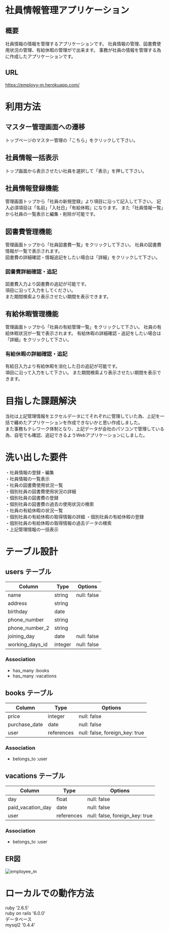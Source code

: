 # 社員情報管理アプリケーション

## 概要
社員情報の情報を管理するアプリケーションです。
社員情報の管理、図書費使用状況の管理、有給休暇の管理がで出来ます。
事務が社員の情報を管理する為に作成したアプリケーションです。

## URL
https://employy-m.herokuapp.com/  
  
# 利用方法  

## マスター管理画面への遷移
   トップページのマスター管理の「こちら」をクリックして下さい。

## 社員情報一括表示
   トップ画面から表示させたい社員を選択して「表示」を押して下さい。

## 社員情報登録機能
   管理画面トップから「社員の新規登録」より項目に沿って記入して下さい。
   記入必須項目は「名前」「入社日」「有給休暇」になります。
   また「社員情報一覧」から社員の一覧表示と編集・削除が可能です。

## 図書費管理機能
   管理画面トップから「社員図書費一覧」をクリックして下さい。 
   社員の図書費情報が一覧で表示されます。  
   図書費の詳細確認・情報追記をしたい場合は「詳細」をクリックして下さい。  

### 図書費詳細確認・追記
   図書費入力より図書費の追記が可能です。  
   項目に沿って入力をしてください。  
   また期間検索より表示させたい期間を表示できます。
   
## 有給休暇管理機能
   管理画面トップから「社員の有給管理一覧」をクリックして下さい。
   社員の有給休暇状況が一覧で表示されます。
   有給休暇の詳細確認・追記をしたい場合は「詳細」をクリックして下さい。

### 有給休暇の詳細確認・追記
   有給日入力より有給休暇を消化した日の追記が可能です。  
   項目に沿って入力をして下さい。
   また期間検索より表示させたい期間を表示できます。
   

# 目指した課題解決
  当社は上記管理情報をエクセルデータにてそれぞれに管理していた為、上記を一括で纏めたアプリケーションを作成できないかと思い作成しました。  
  また事務もテレワーク体制となり、上記データが会社のパソコンで管理している為、自宅でも確認、追記できるようWebアプリケーションにしました。

# 洗い出した要件
  ・社員情報の登録・編集  
  ・社員情報の一覧表示  
  ・社員の図書費使用状況一覧  
  ・個別社員の図書費使用状況の詳細  
  ・個別社員の図書費の登録  
  ・個別社員の図書費の過去の使用状況の検索  
  ・社員の有給休暇の状況一覧  
  ・個別社員の有給休暇の取得情報の詳細
  ・個別社員の有給休暇の登録  
  ・個別社員の有給休暇の取得情報の過去データの検索  
  ・上記管理情報の一括表示  

# テーブル設計

## users テーブル


| Column                  | Type    | Options                  |
| ------------------------| ------- | ------------------------ |
| name                    | string  | null: false              |
| address                 | string  |                          |
| birthday                | date    |                          |
| phone_number            | string  |                          |
| phone_number_2          | string  |                          |
| joining_day             | date    | null: false              |
| working_days_id         | integer | null: false              |

### Association

- has_many :books
- has_many :vacations


## books テーブル

| Column                 | Type       | Options                        |
| ---------------------- | ---------- | ------------------------------ |
| price                  | integer    | null: false                    |
| purchase_date          | date       | null: false                    |
| user                   | references | null: false, foreign_key: true |

### Association
- belongs_to :user


## vacations テーブル

| Column                 | Type       | Options                        |
| ---------------------- | ---------- | ------------------------------ |
| day                    | float      | null: false                    |
| paid_vacation_day      | date       | null: false                    |
| user                   | references | null: false, foreign_key: true |

### Association
- belongs_to :user

## ER図
![employee_m](https://user-images.githubusercontent.com/77085699/120171547-1ec5b880-c23d-11eb-8fdd-31a5a502ec38.png)


# ローカルでの動作方法
  ruby '2.6.5'  
  ruby on rails  '6.0.0'  
  データベース  
  mysql2 '0.4.4' 